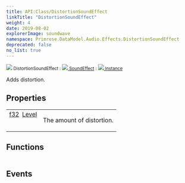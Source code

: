```yaml
---
title: API:Class/DistortionSoundEffect
linkTitle: "DistortionSoundEffect"
weight: 4
date: 2019-08-02
explorerImage: soundwave
namespace: Primrose.DataModel.Audio.Effects.DistortionSoundEffect
deprecated: false
no_list: true
---
```

<small class="inheritance">
<span class="" href="/docs/api-reference/Class/DistortionSoundEffect"><img src="/icons/silk/soundwave.png"/>&nbsp;DistortionSoundEffect</span>&nbsp;:&nbsp;<a class="" href="/docs/api-reference/Class/SoundEffect"><img src="/icons/silk/soundwave.png"/>&nbsp;SoundEffect</a>&nbsp;:&nbsp;<a class="" href="/docs/api-reference/Class/Instance"><img src="/icons/silk/default.png"/>&nbsp;Instance</a></small>
<p class="summary">

Adds distortion.

</p>
 
## Properties
 
<table class="studiohide">
<tbody>
<tr class="function-row ">
<td style="vertical-align:top;white-space:normal;">
<div>
<a class="type" href="/docs/api-reference/System/Primitives#single">f32</a><span class="method-body" style="text-indent: -2em; padding-left: 0.5em"><a class="name" href="Level">Level</a></span></td>
<td style="vertical-align:top;white-space:normal;">
<p>
The amount of distortion.
</p></td>
</tr>

</tbody>
</table>
 
## Functions
 
<table class="studiohide">
<tbody>
</tbody>
</table>
 
## Events
 
<table class="studiohide">
<tbody>
</tbody>
</table>
<b>
</b>
<div class="inheritors">
<ul class="root">
</ul>
</div>
